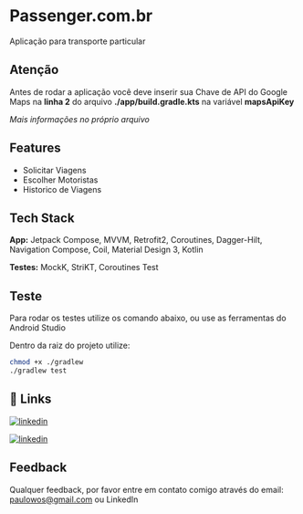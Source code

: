 
# Passenger.com.br

Aplicação para transporte particular


## Atenção
Antes de rodar a aplicação você deve inserir sua Chave de API do Google Maps na **linha 2** do arquivo **./app/build.gradle.kts** na variável **mapsApiKey**

_Mais informações no próprio arquivo_
## Features

- Solicitar Viagens
- Escolher Motoristas
- Historico de Viagens


## Tech Stack

**App:** Jetpack Compose, MVVM, Retrofit2, Coroutines, Dagger-Hilt, Navigation Compose, Coil, Material Design 3, Kotlin

**Testes:** MockK, StriKT, Coroutines Test


## Teste

Para rodar os testes utilize os comando abaixo, ou use as ferramentas do Android Studio

Dentro da raiz do projeto utilize:
```bash
chmod +x ./gradlew
./gradlew test    
```

## 🔗 Links
[![linkedin](https://img.shields.io/badge/linkedin-0A66C2?style=for-the-badge&logo=linkedin&logoColor=white)](https://www.linkedin.com/in/paulowos/)

[![linkedin](https://img.shields.io/badge/github-000000?style=for-the-badge&logo=github&logoColor=white)](https://github.com/paulowos/)



## Feedback

Qualquer feedback, por favor entre em contato comigo através do email: paulowos@gmail.com ou LinkedIn
